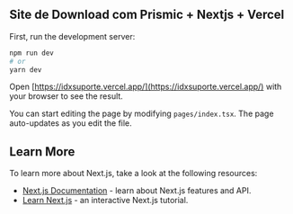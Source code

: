 
## Site de Download com Prismic + Nextjs + Vercel

First, run the development server:

```bash
npm run dev
# or
yarn dev
```

Open [https://idxsuporte.vercel.app/](https://idxsuporte.vercel.app/) with your browser to see the result.

You can start editing the page by modifying `pages/index.tsx`. The page auto-updates as you edit the file.

## Learn More

To learn more about Next.js, take a look at the following resources:

- [Next.js Documentation](https://nextjs.org/docs) - learn about Next.js features and API.
- [Learn Next.js](https://nextjs.org/learn) - an interactive Next.js tutorial.
